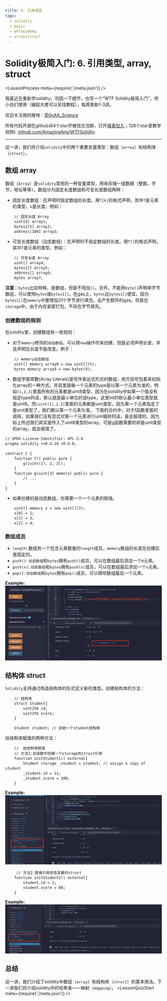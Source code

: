 ```yaml
---
title: 6. 引用类型
tags:
  - solidity
  - basic
  - wtfacademy
  - array/struct
---
```


# Solidity极简入门: 6. 引用类型, array, struct

<LessonProcess meta={require('./meta.json')} />

我最近在重新学solidity，巩固一下细节，也写一个“WTF Solidity极简入门”，供小白们使用（编程大佬可以另找教程），每周更新1-3讲。

欢迎关注我的推特：[@0xAA_Science](https://twitter.com/0xAA_Science)

所有代码开源在github(64个star开微信交流群，已开[填表加入](https://docs.google.com/forms/d/e/1FAIpQLSe4KGT8Sh6sJ7hedQRuIYirOoZK_85miz3dw7vA1-YjodgJ-A/viewform)；128个star录教学视频): [github.com/AmazingAng/WTFSolidity](https://github.com/AmazingAng/WTFSolidity)

-----
这一讲，我们将介绍`solidity`中的两个重要变量类型：数组（`array`）和结构体（`struct`）。

## 数组 array
数组（`Array`）是`solidity`常用的一种变量类型，用来存储一组数据（整数，字节，地址等等）。数组分为固定长度数组和可变长度数组两种：

- 固定长度数组：在声明时指定数组的长度。用`T[k]`的格式声明，其中`T`是元素的类型，`k`是长度，例如：
```solidity
    // 固定长度 Array
    uint[8] array1;
    bytes1[5] array2;
    address[100] array3;
```
- 可变长度数组（动态数组）：在声明时不指定数组的长度。用`T[]`的格式声明，其中`T`是元素的类型，例如：
```solidity
    // 可变长度 Array
    uint[] array4;
    bytes1[] array5;
    address[] array6;
    bytes array7;
```
**注意**：`bytes`比较特殊，是数组，但是不用加`[]`。另外，不能用`byte[]`声明单字节数组，可以使用`bytes`或`bytes1[]`。在gas上，`bytes`比`bytes1[]`便宜。因为`bytes1[]`在`memory`中要增加31个字节进行填充，会产生额外的gas。但是在`storage`中，由于内存紧密打包，不存在字节填充。

### 创建数组的规则
在solidity里，创建数组有一些规则：

- 对于`memory`修饰的`动态数组`，可以用`new`操作符来创建，但是必须声明长度，并且声明后长度不能改变。例子：
```solidity
    // memory动态数组
    uint[] memory array8 = new uint[](5);
    bytes memory array9 = new bytes(9);
```
- 数组字面常数(Array Literals)是写作表达式形式的数组，用方括号包着来初始化array的一种方式，并且里面每一个元素的type是以第一个元素为准的，例如`[1,2,3]`里面所有的元素都是uint8类型，因为在solidity中如果一个值没有指定type的话，默认就是最小单位的该type，这里int的默认最小单位类型就是uint8。而`[uint(1),2,3]`里面的元素都是uint类型，因为第一个元素指定了是uint类型了，我们都以第一个元素为准。
下面的合约中，对于f函数里面的调用，如果我们没有显式对第一个元素进行uint强转的话，是会报错的，因为如上所述我们其实是传入了uint8类型的array，可是g函数需要的却是uint类型的array，就会报错了。
```solidity
// SPDX-License-Identifier: GPL-3.0
pragma solidity >=0.4.16 <0.9.0;

contract C {
    function f() public pure {
        g([uint(1), 2, 3]);
    }
    function g(uint[3] memory) public pure {
        // ...
    }
}
```
- 如果创建的是动态数组，你需要一个一个元素的赋值。
```solidity
    uint[] memory x = new uint[](3);
    x[0] = 1;
    x[1] = 3;
    x[2] = 4;
```
### 数组成员
- `length`: 数组有一个包含元素数量的`length`成员，`memory`数组的长度在创建后是固定的。
- `push()`: `动态数组`和`bytes`拥有`push()`成员，可以在数组最后添加一个`0`元素。
- `push(x)`: `动态数组`和`bytes`拥有`push(x)`成员，可以在数组最后添加一个`x`元素。
- `pop()`: `动态数组`和`bytes`拥有`pop()`成员，可以移除数组最后一个元素。

**Example:**
![6-1.png](./img/6-1.png)

## 结构体 struct
`Solidity`支持通过构造结构体的形式定义新的类型。创建结构体的方法：
```solidity
    // 结构体
    struct Student{
        uint256 id;
        uint256 score; 
    }
```
```solidity
    Student student; // 初始一个student结构体
```
给结构体赋值的两种方法：
```solidity
    //  给结构体赋值
    // 方法1:在函数中创建一个storage的struct引用
    function initStudent1() external{
        Student storage _student = student; // assign a copy of student
        _student.id = 11;
        _student.score = 100;
    }
```
**Example:**
![6-2.png](./img/6-2.png)

```solidity
     // 方法2:直接引用状态变量的struct
    function initStudent2() external{
        student.id = 1;
        student.score = 80;
    }
```
**Example:**
![6-3.png](./img/6-3.png)

## 总结
这一讲，我们介绍了solidity中数组（`array`）和结构体（`struct`）的基本用法。下一讲我们将介绍solidity中的哈希表——映射（`mapping`）。
<LessonQuizStart meta={require('./meta.json')} />
